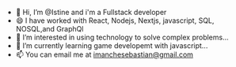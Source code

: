 - 👋 Hi, I’m @Istine and i'm  a Fullstack developer 
- 😄 I have worked with React, Nodejs, Nextjs, javascript, SQL, NOSQL,and GraphQl
- 👀 I’m interested in using technology to solve complex problems...
- 🌱 I’m currently learning game developemt with javascript...
- 📫 You can email me at imanchesebastian@gmail.com
